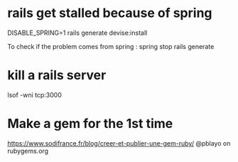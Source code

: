 # rails get stalled because of spring

DISABLE_SPRING=1 rails generate devise:install

To check if the problem comes from spring :
spring stop
rails generate

# kill a rails server

lsof -wni tcp:3000

# Make a gem for the 1st time

https://www.sodifrance.fr/blog/creer-et-publier-une-gem-ruby/
@pblayo on rubygems.org
